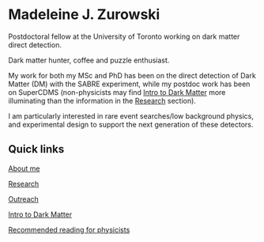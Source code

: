 <meta name="google-site-verification" content="kTg4RbjusJd8hpUI0SjMXfWVJFLz0mbxyBhVFh7NzZ0" />

# Madeleine J. Zurowski
Postdoctoral fellow at the University of Toronto working on dark matter direct detection.

Dark matter hunter, coffee and puzzle enthusiast. 

My work for both my MSc and PhD has been on the direct detection of Dark Matter (DM) with the SABRE experiment, while my postdoc work has been on SuperCDMS (non-physicists may find [Intro to Dark Matter](https://mjzurowski.github.io/dm) more illuminating than the information in the [Research](https://mjzurowski.github.io/research-outputs) section).

I am particularly interested in rare event searches/low background physics, and experimental design to support the next generation of these detectors.

## Quick links
[About me](https://mjzurowski.github.io/about) 

[Research](https://mjzurowski.github.io/research-outputs)

[Outreach](https://mjzurowski.github.io/outreach)

[Intro to Dark Matter](https://mjzurowski.github.io/dm)

[Recommended reading for physicists](https://mjzurowski.github.io/recommended_reading)

